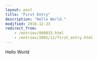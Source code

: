 ```yaml
---
layout: post
title: "First Entry"
description: "Hello World."
modified: 2016-12-23
redirect_from: 
    - /entries/000033.html
    - /entries/2002/12/first_entry.html
---
```

Hello World